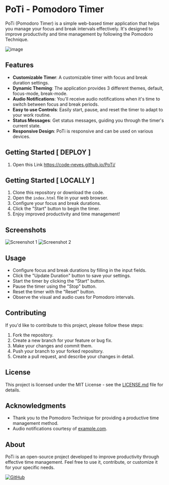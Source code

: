 # PoTi - Pomodoro Timer

PoTi (Pomodoro Timer) is a simple web-based timer application that helps you manage your focus and break intervals effectively. It's designed to improve productivity and time management by following the Pomodoro Technique.

![image](https://github.com/code-neves/PoTi/assets/127349682/de1aa340-22cf-4161-aa4c-4de244287705)

## Features

- **Customizable Timer**: A customizable timer with focus and break duration settings.
- **Dynamic Theming**: The application provides 3 different themes, default, focus-mode, break-mode.
- **Audio Notifications**: You'll receive audio notifications when it's time to switch between focus and break periods.
- **Easy to use Controls**: Easily start, pause, and reset the timer to adapt to your work routine.
- **Status Messages**: Get status messages, guiding you through the timer's current state.
- **Responsive Design**: PoTi is responsive and can be used on various devices.

## Getting Started [ DEPLOY ]
1. Open this Link https://code-neves.github.io/PoTi/

## Getting Started [ LOCALLY ]

1. Clone this repository or download the code.
2. Open the `index.html` file in your web browser.
3. Configure your focus and break durations.
4. Click the "Start" button to begin the timer.
5. Enjoy improved productivity and time management!

## Screenshots

![Screenshot 1](/screenshots/screenshot1.png)
![Screenshot 2](/screenshots/screenshot2.png)

## Usage

- Configure focus and break durations by filling in the input fields.
- Click the "Update Duration" button to save your settings.
- Start the timer by clicking the "Start" button.
- Pause the timer using the "Stop" button.
- Reset the timer with the "Reset" button.
- Observe the visual and audio cues for Pomodoro intervals.

## Contributing

If you'd like to contribute to this project, please follow these steps:

1. Fork the repository.
2. Create a new branch for your feature or bug fix.
3. Make your changes and commit them.
4. Push your branch to your forked repository.
5. Create a pull request, and describe your changes in detail.

## License

This project is licensed under the MIT License - see the [LICENSE.md](LICENSE.md) file for details.

## Acknowledgments

- Thank you to the Pomodoro Technique for providing a productive time management method.
- Audio notifications courtesy of [example.com](example.com).

## About

PoTi is an open-source project developed to improve productivity through effective time management. Feel free to use it, contribute, or customize it for your specific needs.

[![GitHub](https://img.shields.io/github/license/code-neves/PoTi)](https://github.com/code-neves/PoTi/LICENSE.md)


